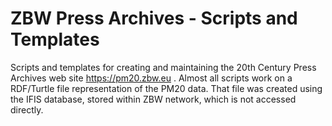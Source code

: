 # ZBW Press Archives - Scripts and Templates

Scripts and templates for creating and maintaining the 20th Century Press
Archives web site https://pm20.zbw.eu . Almost all scripts work on a RDF/Turtle
file representation of the PM20 data. That file was created using the IFIS
database, stored within ZBW network, which is not accessed directly.

